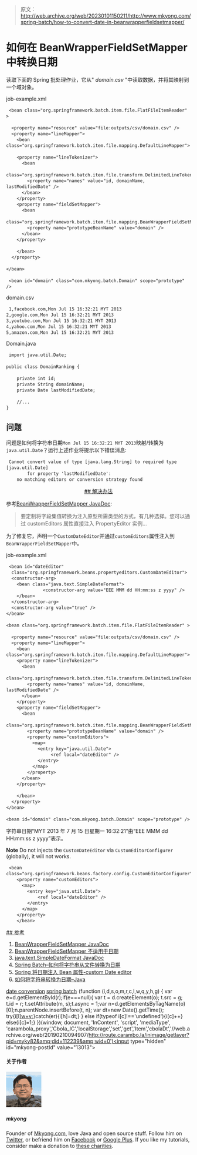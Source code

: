 > 原文：<http://web.archive.org/web/20230101150211/http://www.mkyong.com/spring-batch/how-to-convert-date-in-beanwrapperfieldsetmapper/>

# 如何在 BeanWrapperFieldSetMapper 中转换日期

读取下面的 Spring 批处理作业，它从" *domain.csv* "中读取数据，并将其映射到一个域对象。

job-example.xml

```
 <bean class="org.springframework.batch.item.file.FlatFileItemReader" >

  <property name="resource" value="file:outputs/csv/domain.csv" />
  <property name="lineMapper">
    <bean class="org.springframework.batch.item.file.mapping.DefaultLineMapper">

	<property name="lineTokenizer">
	  <bean
		class="org.springframework.batch.item.file.transform.DelimitedLineTokenizer">
		<property name="names" value="id, domainName, lastModifiedDate" />
	  </bean>
	</property>
	<property name="fieldSetMapper">
	  <bean
		class="org.springframework.batch.item.file.mapping.BeanWrapperFieldSetMapper">
		<property name="prototypeBeanName" value="domain" />
	  </bean>
	</property>

    </bean>
  </property>

</bean>

 <bean id="domain" class="com.mkyong.batch.Domain" scope="prototype" /> 
```

domain.csv

```
 1,facebook.com,Mon Jul 15 16:32:21 MYT 2013
2,google.com,Mon Jul 15 16:32:21 MYT 2013
3,youtube.com,Mon Jul 15 16:32:21 MYT 2013
4,yahoo.com,Mon Jul 15 16:32:21 MYT 2013
5,amazon.com,Mon Jul 15 16:32:21 MYT 2013 
```

Domain.java

```
 import java.util.Date;

public class DomainRanking {

	private int id;
	private String domainName;
	private Date lastModifiedDate;

	//...
} 
```

## 问题

问题是如何将字符串日期`Mon Jul 15 16:32:21 MYT 2013`映射/转换为`java.util.Date`？运行上述作业将提示以下错误消息:

```
 Cannot convert value of type [java.lang.String] to required type [java.util.Date] 
        for property 'lastModifiedDate': 
	no matching editors or conversion strategy found 
```

 <ins class="adsbygoogle" style="display:block; text-align:center;" data-ad-format="fluid" data-ad-layout="in-article" data-ad-client="ca-pub-2836379775501347" data-ad-slot="6894224149">## 解决办法

参考[BeanWrapperFieldSetMapper JavaDoc](http://web.archive.org/web/20190210094907/http://static.springsource.org/spring-batch/apidocs/org/springframework/batch/item/file/mapping/BeanWrapperFieldSetMapper.html):

> 要定制将字段集值转换为注入原型所需类型的方式，有几种选择。您可以通过 customEditors 属性直接注入 PropertyEditor 实例…

为了修复它，声明一个`CustomDateEditor`并通过`customEditors`属性注入到`BeanWrapperFieldSetMapper`中。

job-example.xml

```
 <bean id="dateEditor" 
  class="org.springframework.beans.propertyeditors.CustomDateEditor">
  <constructor-arg>
	<bean class="java.text.SimpleDateFormat">
              <constructor-arg value="EEE MMM dd HH:mm:ss z yyyy" />
	</bean>
  </constructor-arg>
  <constructor-arg value="true" /> 
</bean>

<bean class="org.springframework.batch.item.file.FlatFileItemReader" >

  <property name="resource" value="file:outputs/csv/domain.csv" />
  <property name="lineMapper">
    <bean class="org.springframework.batch.item.file.mapping.DefaultLineMapper">
	<property name="lineTokenizer">
	  <bean
		class="org.springframework.batch.item.file.transform.DelimitedLineTokenizer">
		<property name="names" value="id, domainName, lastModifiedDate" />
	  </bean>
	</property>
	<property name="fieldSetMapper">
	  <bean
		class="org.springframework.batch.item.file.mapping.BeanWrapperFieldSetMapper">
		<property name="prototypeBeanName" value="domain" />
		<property name="customEditors">
		  <map>
			<entry key="java.util.Date">
			     <ref local="dateEditor" />
			</entry>
		  </map>
		</property>
	  </bean>
	</property>

    </bean>
  </property>
</bean>

<bean id="domain" class="com.mkyong.batch.Domain" scope="prototype" /> 
```

字符串日期“MYT 2013 年 7 月 15 日星期一 16:32:21”由“EEE MMM dd HH:mm:ss z yyyy”表示。

**Note**
Do not injects the `CustomDateEditor` via `CustomEditorConfigurer` (globally), it will not works.

```
 <bean class="org.springframework.beans.factory.config.CustomEditorConfigurer">
	<property name="customEditors">
	  <map>
		<entry key="java.util.Date">
			<ref local="dateEditor" />
		</entry>
	  </map>
	</property>
    </bean> 
```

 <ins class="adsbygoogle" style="display:block" data-ad-client="ca-pub-2836379775501347" data-ad-slot="8821506761" data-ad-format="auto" data-ad-region="mkyongregion">## 参考

1.  [BeanWrapperFieldSetMapper JavaDoc](http://web.archive.org/web/20190210094907/http://static.springsource.org/spring-batch/apidocs/org/springframework/batch/item/file/mapping/BeanWrapperFieldSetMapper.html)
2.  [BeanWrapperFieldSetMapper 不适用于日期](http://web.archive.org/web/20190210094907/http://forum.springsource.org/showthread.php?68551-BeanWrapperFieldSetMapper-not-working-for-Dates)
3.  [java.text.SimpleDateFormat JavaDoc](http://web.archive.org/web/20190210094907/http://docs.oracle.com/javase/7/docs/api/java/text/SimpleDateFormat.html)
4.  [Spring Batch–如何将字符串从文件转换为日期](http://web.archive.org/web/20190210094907/http://stackoverflow.com/questions/9059481/spring-batch-how-to-convert-string-from-file-to-date)
5.  [Spring 将日期注入 Bean 属性-custom Date editor](http://web.archive.org/web/20190210094907/http://www.mkyong.com/spring/spring-how-to-pass-a-date-into-bean-property-customdateeditor/)
6.  [如何将字符串转换为日期–Java](http://web.archive.org/web/20190210094907/http://www.mkyong.com/java/how-to-convert-string-to-date-java/)

[date conversion](http://web.archive.org/web/20190210094907/http://www.mkyong.com/tag/date-conversion/) [spring batch](http://web.archive.org/web/20190210094907/http://www.mkyong.com/tag/spring-batch/)</ins></ins>![](img/67a6d4b560fbdd93c53c20f27a5e1358.png) (function (i,d,s,o,m,r,c,l,w,q,y,h,g) { var e=d.getElementById(r);if(e===null){ var t = d.createElement(o); t.src = g; t.id = r; t.setAttribute(m, s);t.async = 1;var n=d.getElementsByTagName(o)[0];n.parentNode.insertBefore(t, n); var dt=new Date().getTime(); try{i[l][w+y](h,i[l][q+y](h)+'&amp;'+dt);}catch(er){i[h]=dt;} } else if(typeof i[c]!=='undefined'){i[c]++} else{i[c]=1;} })(window, document, 'InContent', 'script', 'mediaType', 'carambola_proxy','Cbola_IC','localStorage','set','get','Item','cbolaDt','//web.archive.org/web/20190210094907/http://route.carambo.la/inimage/getlayer?pid=myky82&amp;did=112239&amp;wid=0')<input type="hidden" id="mkyong-postId" value="13013">

#### 关于作者

![author image](img/92736321ecd74f15c9731945cc90ac3d.png)

##### mkyong

Founder of [Mkyong.com](http://web.archive.org/web/20190210094907/http://mkyong.com/), love Java and open source stuff. Follow him on [Twitter](http://web.archive.org/web/20190210094907/https://twitter.com/mkyong), or befriend him on [Facebook](http://web.archive.org/web/20190210094907/http://www.facebook.com/java.tutorial) or [Google Plus](http://web.archive.org/web/20190210094907/https://plus.google.com/110948163568945735692?rel=author). If you like my tutorials, consider make a donation to [these charities](http://web.archive.org/web/20190210094907/http://www.mkyong.com/blog/donate-to-charity/).